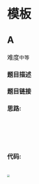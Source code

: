 # 模板

## A

难度`中等`

#### 题目描述



#### 题目链接



#### **思路:**

　　

　　　　

#### **代码:**

```python


```





<img src="_img/a.png" style="zoom:40%"/>


